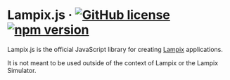 # Lampix.js &middot; [![GitHub license](https://img.shields.io/badge/license-MIT-blue.svg)](https://github.com/lampix/lampix/blob/master/LICENSE) [![npm version](https://img.shields.io/npm/v/react.svg?style=flat)](https://www.npmjs.com/package/@lampix/core)

Lampix.js is the official JavaScript library for creating [Lampix](https://github.com/facebook/react/blob/master/LICENSE) applications.

It is not meant to be used outside of the context of Lampix or the Lampix Simulator.
